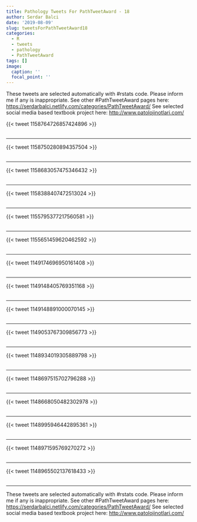 ```yaml
---
title: Pathology Tweets For PathTweetAward - 18
author: Serdar Balci
date: '2019-08-09'
slug: tweetsForPathTweetAward18
categories:
  - R
  - tweets
  - pathology
  - PathTweetAward
tags: []
image:
  caption: ''
  focal_point: ''
---
```



These tweets are selected automatically with #rstats code. Please inform me if any is inappropriate.
See other #PathTweetAward pages here: https://serdarbalci.netlify.com/categories/PathTweetAward/ 
See selected social media based textbook project here: http://www.patolojinotlari.com/

{{< tweet 1158764726857424896 >}}
<br>
<br>
<hr>
{{< tweet 1158750280894357504 >}}
<br>
<br>
<hr>
{{< tweet 1158683057475346432 >}}
<br>
<br>
<hr>
{{< tweet 1158388407472513024 >}}
<br>
<br>
<hr>
{{< tweet 1155795377217560581 >}}
<br>
<br>
<hr>
{{< tweet 1155651459620462592 >}}
<br>
<br>
<hr>
{{< tweet 1149174696950161408 >}}
<br>
<br>
<hr>
{{< tweet 1149148405769351168 >}}
<br>
<br>
<hr>
{{< tweet 1149148891000070145 >}}
<br>
<br>
<hr>
{{< tweet 1149053767309856773 >}}
<br>
<br>
<hr>
{{< tweet 1148934019305889798 >}}
<br>
<br>
<hr>
{{< tweet 1148697515702796288 >}}
<br>
<br>
<hr>
{{< tweet 1148668050482302978 >}}
<br>
<br>
<hr>
{{< tweet 1148995946442895361 >}}
<br>
<br>
<hr>
{{< tweet 1148971595769270272 >}}
<br>
<br>
<hr>
{{< tweet 1148965502137618433 >}}
<br>
<br>
<hr>


These tweets are selected automatically with #rstats code. Please inform me if any is inappropriate.
See other #PathTweetAward pages here: https://serdarbalci.netlify.com/categories/PathTweetAward/ 
See selected social media based textbook project here: http://www.patolojinotlari.com/
